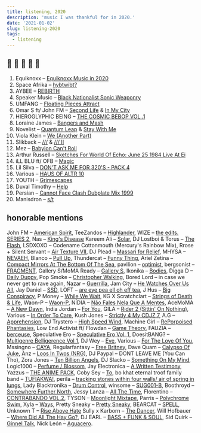 ```yaml
---
title: listening, 2020
description: 'music I was thankful for in 2020.'
date: '2021-01-02'
slug: listening-2020
tags:
  - listening
---
```


## :goat: :goat: :goat: :goat: :goat:

1. Equiknoxx – [Equiknoxx Music in 2020](https://equiknoxxmusic.bandcamp.com/album/equiknoxx-music-in-2020)
2. Space Afrika – [hybtwibt?](https://space-afrika.bandcamp.com/album/hybtwibt)
3. AYBEE – [REBIRTH](https://deepblakmusic.bandcamp.com/album/aybee-rebirth-ep-dbr-v034)
4. Speaker Music – [Black Nationalist Sonic Weaponry](https://speakermusic.bandcamp.com/album/black-nationalist-sonic-weaponry) 
5. UMFANG – [Floating Pieces Attract](https://umfang.bandcamp.com/track/floating-pieces-attract)
6. Omar S ft/ John FM – [Second Life](https://omar-s.bandcamp.com/track/second-life) & [In My City](https://omar-s.bandcamp.com/track/in-my-city)
7. HIEROGLYPHIC BEING – [THE COSMIC BEBOP VOL .1](https://hieroglyphicbeingofficial.bandcamp.com/album/the-cosmic-bebop-vol-1)
8. Loraine James – [Bangers and Mash](https://lorainejames.bandcamp.com/album/bangers-and-mash)
9. Novelist – [Quantum Leap](https://novelistguy.bandcamp.com/album/quantum-leap) & [Stay With Me](https://novelistguy.bandcamp.com/track/stay-with-me)
10. Viola Klein – [We (Another Part)](https://meakusma.bandcamp.com/track/we-another-part)
11. Slikback – [///](https://slikback.bandcamp.com/album/-) & [/// II](https://slikback.bandcamp.com/album/ii)
12. Mez – [Babylon Can't Roll](https://mezyeah.bandcamp.com/album/babylon-cant-roll-ep)
13. Arthur Russell – [Sketches For World Of Echo: June 25 1984 Live At Ei](https://arthurrussell.bandcamp.com/album/sketches-for-world-of-echo-june-25-1984-live-at-ei)
14. iLL BLU ft/ OFB – [Magic](https://www.youtube.com/watch?v=JUKlIHIYvAw)
15. Lil Silva – [DON'T ASK ME FOR 320'S - PACK 4](https://lilsilva.bandcamp.com/album/dont-ask-me-for-320s-pack-4)
16. Various – [HAUS OF ALTR 10](https://hausofaltr.bandcamp.com/album/hoa010)
17. YOUTH – [Grimescapes](https://theyouthlabel.bandcamp.com/album/grimescapes-yo8th)
18. Duval Timothy – [Help](https://duvaltimothy.bandcamp.com/album/help)
19. Persian – [Cannot Face Clash Dubplate Mix 1999](https://persian1.bandcamp.com/track/cannot-face-clash-dubplate-mix-1999)
20. Manisdron – [s/t](https://liesrecords.bandcamp.com/album/s-t-ep)

## honorable mentions

John FM – [American Spirit](https://johnfm.bandcamp.com/album/american-spirit),
TeeZandos – [Highlander](https://www.youtube.com/watch?v=CvwNQVZlQv4),
WIZE – [the edits. SERIES 2](https://wizetheproducer.bandcamp.com/album/the-edits-series-2),
Nas – [King's Disease](https://www.youtube.com/watch?v=6mjNY53ORuA&list=PLxA687tYuMWjL3r09WBJJ7sGou3MQbcLa)
Kareem Ali – [Solar](https://kareemali19.bandcamp.com/album/solar),
DJ Lostboi & Torus – [The Flash](https://queeste.bandcamp.com/album/the-flash),
LSDXOXO – Codename Cottonmouth (Mercury's Rainbow Mix),
Rrose + Silent Servant – [Air Texture VII](https://airtexture.bandcamp.com/album/air-texture-vii),
DJ Plead – [Massari for Relief](https://djplead.bandcamp.com/album/massari-for-relief),
MHYSA – [NEVAEH](https://mhysa301.bandcamp.com/album/nevaeh),
Blanco – [Pull Up](https://www.youtube.com/watch?v=x8FuPy-IXkM),
Thundercat – [Funny Thing](https://www.youtube.com/watch?v=lSrKfSDwIi0),
Ariel Zetina – [Compact Mirrors At The Bottom Of The Sea](https://arielzetina.bandcamp.com/track/compact-mirrors-at-the-bottom-of-the-sea),
pavilion – [optimist](https://10961.bandcamp.com/album/optimist),
bergsonist – [FRAGMENT](https://bergsonist.bandcamp.com/track/fragment),
Gallery S/MoMA Ready – [Gallery S](https://momaready.bandcamp.com/album/gallery-s),
Ikonika – [Bodies](https://ikonika.bandcamp.com/album/bodies),
Digga D – [Daily Duppy](https://www.youtube.com/watch?v=K_vdaZ2NesI),
Pop Smoke – [Christopher Walking](https://www.youtube.com/watch?v=oib2gIA0W4k),
Bored Lord – in case we never get to rave again,
Nazar – [Guerrilla](https://nazar.bandcamp.com/album/guerrilla),
Jam City – [He Watches Over Us All](https://twitter.com/jam_city_music/status/1220078286144929794?s=20),
Jay Daniel – [SSD](https://watusihigh.bandcamp.com/album/ssd),
LOFT – [are eye pea ell oh eff tea](https://aya-yco.bandcamp.com/album/are-eye-pea-ell-oh-eff-tea),
J Hus – [Big Conspiracy](https://www.youtube.com/watch?v=Fw-cPUzUoig&list=PL9tY0BWXOZFsWAmMbjIDo2bM5x5AyNiYO),
P Money – [While We Wait](https://kingpmoney.bandcamp.com/album/while-we-wait-ep),
KG X Scratchclart – [Strings of Death & Life](https://scratchadva.bandcamp.com/track/strings-of-death-life),
Waon-P – [Waon-P](https://thetrilogytapes.bandcamp.com/album/waon-p),
NÍDIA – [Não Fales Nela Que A Mentes](https://principediscos.bandcamp.com/album/n-o-fales-nela-que-a-mentes),
AceMoMA – [A New Dawn](https://acemomabk.bandcamp.com/album/a-new-dawn-hoa007),
India Jordan – [For You](https://indiajordan.bandcamp.com/album/for-you),
GILA – [Rider 2 (Sittin' On Nothing)](https://gila-00.bandcamp.com/track/rider-2-sittin-on-nothing),
Various – [In Order To Care](https://randsrecords.bandcamp.com/album/in-order-to-care),
Kush Jones – [Strictly 4 My CDJZ 7](https://kushjones.bandcamp.com/album/strictly-4-my-cdjz-7),
A.G – [Apprehension](https://ayy-g.bandcamp.com/album/apprehension),
DJ Trystero – [High Speed Wind](https://thetrilogytapes.bandcamp.com/album/high-speed-wind),
Machine Girl – [RePorpoised Phantasies](https://machinegirl.bandcamp.com/album/reporpoised-phantasies),
Low End Activist ft/ Flowdan – [Game Theory](https://seagrave.bandcamp.com/track/game-theory-ft-flowdan),
FAUZIA – [berceuse](https://fauzia.bandcamp.com/track/berceuse),
Speculative Ero – [Speculative Ero Vol. 1](https://ominira.bandcamp.com/album/speculative-ero-vol-1),
DoesitBANG? – [Multigenre Belligerence Vol 1](https://doesitbang.bandcamp.com/album/multigenre-belligerence-vol-1),
DJ Wey – [Eve](https://djwey.bandcamp.com/album/eve-all-proceeds-donated-to-the-food-bank-for-nyc),
Various – [For The Love Of You](https://aotns.bandcamp.com/album/for-the-love-of-you),
Mssingno – [CAYA](https://mssingno.bandcamp.com/track/caya),
Regularfantasy – [Free Britney](https://regularfantasy.bandcamp.com/album/free-britney),
Dave Quam – [Calypso Of Juke](https://davequam.bandcamp.com/track/calypso-of-juke),
Anz – [Loos In Twos (NRG)](https://anzdj.bandcamp.com/album/loos-in-twos-nrg),
DJ Paypal – DONT LEAVE ME (You Can Tho),
Zora Jones – [Ten Billion Angels](https://zorajones.bandcamp.com/album/ten-billion-angels),
DJ Slacko – [Something On My Mind](https://slackk.bandcamp.com/album/something-on-my-mind),
Logic1000 – [Perfume / Blossom](https://prettysneaky.bandcamp.com/album/pretty-sneaky),
Jay Electronica – [A Written Testimony](https://www.youtube.com/watch?v=MAPDL1caNz4&list=PL-i6xydVhMuCjkv9sgj1SFdVz87eAao8P),
Yazzus – [THE ANIME PACK](https://yazzus.bandcamp.com/album/the-anime-pack),
Coby Sey – [To](https://cobysey.bandcamp.com/album/to),
bo khat eternal troof family band – [TUFIAKWA!](https://doulikeworldmusic.bandcamp.com/album/bo-khat-eternal-troof-family-band-tufiakwa),
perila – [tracking stones within four walls/ air of spring in lungs](https://perilazone.bandcamp.com/album/tracking-stones-within-four-walls-air-of-spring-in-lungs),
Lady Blacktronika – [Drum Control](https://allergyseason.bandcamp.com/album/drum-control),
winsome – [SUG001-B](https://winsomesugar.bandcamp.com/track/sug001-b),
Boothroyd – [Somewhere Further North](https://boothroyd.net/album/somewhere-further-north),
Jessy Lanza – [All The Time](https://jessylanza.bandcamp.com/album/all-the-time),
Florentino – [CONTRABANDO VOL.2](https://djflorentino.bandcamp.com/album/contrabando-vol-2),
TYSON – [Moonlight Mixtape](https://tyson.bandcamp.com/album/moonlight-mixtape),
Parris – [Polychrome Swim](https://thetrilogytapes.bandcamp.com/album/polychrome-swim),
Xyla – [Ways](https://xylasf.bandcamp.com/album/ways),
Pretty Sneaky – [Pretty Sneaky](https://prettysneaky.bandcamp.com/album/pretty-sneaky),
BEARCAT – [SPELL](https://bearcat666.bandcamp.com/album/spell),
Unknown T – [Rise Above Hate](https://www.youtube.com/watch?v=IFOkNeZUcqE&list=PLf1hrOwqId80X8s5jY48x-MKTXqXo3m_I)
Sully x Karborn – [The Dancer](https://sullyuk.bandcamp.com/album/sully-x-karborn-the-dancer),
Will Hofbauer – [Where Did All The Hay Go?](https://thirdplacerecords.bandcamp.com/album/will-hofbauer-where-did-all-the-hay-go),
DJ EARL – [BASS + FUNK & SOUL](https://djearlteklife.bandcamp.com/album/mtxlt190-bass-funk-soul),
Sid Quirk – [Ginnel Talk](https://sidquirk.bandcamp.com/album/ginnel-talk),
Nick León – [Aguacero](https://nicknoexit.bandcamp.com/album/aguacero).
